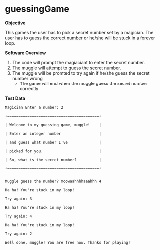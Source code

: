 # guessingGame

**Objective**

This games the user has to pick a secret number set by a magician. The user has to guess the correct number or he/she will be stuck in a forever loop.

**Software Overview**

1. The code will prompt the magiaciant to enter the secret number. 
2. The muggle will attempt to guess the secret number.
3. The muggle will be promted to try again if he/she guess the secret number wrong
   - The game will end when the muggle guess the secret number correctly
 

**Test Data**

```
Magician Enter a number: 2

+=========================================+

| Welcome to my guessing game, muggle!    |

| Enter an integer number                 |

| and guess what number I've              |

| picked for you.                         |

| So, what is the secret number?          |

+=========================================+


Muggle guess the number? moowaahhhhaaahhh 4

Ha ha! You're stuck in my loop!

Try again: 3

Ha ha! You're stuck in my loop!

Try again: 4

Ha ha! You're stuck in my loop!

Try again: 2

Well done, muggle! You are free now. Thanks for playing!
```
